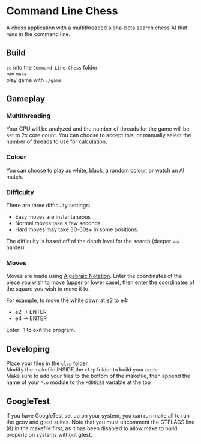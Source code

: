 # Command Line Chess
A chess application with a multithreaded alpha-beta search chess AI that runs in the command line. 

## Build
`cd` into the `Command-Line-Chess` folder  
run `make`   
play game with `./game`

## Gameplay
### Multithreading
Your CPU will be analyzed and the number of threads for the game will be set to 2x core count. You can choose to accept this, or manually select the number of threads to use for calculation.

### Colour
You can choose to play as white, black, a random colour, or watch an AI match.

### Difficulty
There are three difficulty settings:
- Easy moves are instantaneous
- Normal moves take a few seconds
- Hard moves may take 30-60s+ in some positions.  

The difficulty is based off of the depth level for the search (deeper == harder).

### Moves
Moves are made using [Algebraic Notation](https://en.wikipedia.org/wiki/Algebraic_notation_(chess)). Enter the coordinates of the piece you wish to move (upper or lower case), then enter the coordinates of the square you wish to move it to.  

For example, to move the white pawn at e2 to e4:
- e2 -> ENTER
- e4 -> ENTER  

Enter -1 to exit the program.

## Developing
Place your files in the `clcp` folder  
Modify the makefile INSIDE the `clcp` folder to build your code  
Make sure to add your files to the bottom of the makefile, then append the name of your `*.o` module to the `MODULES` variable at the top  

## GoogleTest
If you have GoogleTest set up on your system, you can run make all to run the gcov and gtest suites. Note that you must uncomment the GTFLAGS line (8) in the makefile first, as it has been disabled to allow make to build properly on systems without gtest.
